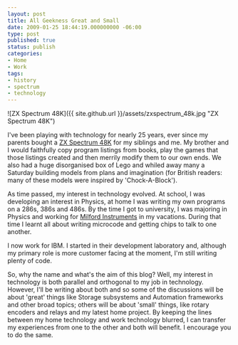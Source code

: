 ```yaml
---
layout: post
title: All Geekness Great and Small
date: 2009-01-25 18:44:19.000000000 -06:00
type: post
published: true
status: publish
categories:
- Home
- Work
tags:
- history
- spectrum
- technology
---
```

![ZX Spectrum 48K]({{ site.github.url }}/assets/zxspectrum_48k.jpg "ZX Spectrum 48K")

I've been playing with technology for nearly 25 years, ever since my parents bought a [ZX Spectrum 48K](http://en.wikipedia.org/wiki/ZX_Spectrum#Models "Wikipedia Article on ZX Spectrum") for my siblings and me. My brother and I would faithfully copy program listings from books, play the games that those listings created and then merrily modify them to our own ends. We also had a huge disorganised box of Lego and whiled away many a Saturday building models from plans and imagination (for British readers: many of these models were inspired by 'Chock-A-Block').

As time passed, my interest in technology evolved. At school, I was developing an interest in Physics, at home I was writing my own programs on a 286s, 386s and 486s. By the time I got to university, I was majoring in Physics and working for [Milford Instruments](http://www.ppmilinst.redcetera.com/ "Milford Instruments Home Page") in my vacations. During that time I learnt all about writing microcode and getting chips to talk to one another.

I now work for IBM. I started in their development laboratory and, although my primary role is more customer facing at the moment, I'm still writing plenty of code.

So, why the name and what's the aim of this blog? Well, my interest in technology is both parallel and orthogonal to my job in technology. However, I'll be writing about both and so some of the discussions will be about 'great' things like Storage subsystems and Automation frameworks and other broad topics; others will be about 'small' things, like rotary encoders and relays and my latest home project. By keeping the lines between my home technology and work technology blurred, I can transfer my experiences from one to the other and both will benefit. I encourage you to do the same.

